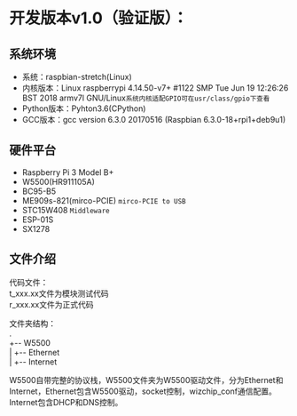 # 开发版本v1.0（验证版）：

## 系统环境

- 系统：raspbian-stretch(Linux)
- 内核版本：Linux raspberrypi 4.14.50-v7+ #1122 SMP Tue Jun 19 12:26:26 BST 2018 armv7l GNU/Linux`系统内核适配GPIO可在usr/class/gpio下查看`
- Python版本：Pyhton3.6(CPython)
- GCC版本：gcc version 6.3.0 20170516 (Raspbian 6.3.0-18+rpi1+deb9u1)

## 硬件平台

- Raspberry Pi 3 Model B+
- W5500(HR911105A)
- BC95-B5
- ME909s-821(mirco-PCIE) `mirco-PCIE to USB`
- STC15W408 `Middleware`
- ESP-01S
- SX1278

## 文件介绍

代码文件：  
t_xxx.xx文件为模块测试代码  
r_xxx.xx文件为正式代码  

文件夹结构：  
.  
+-- W5500  
|   +-- Ethernet  
|   +-- Internet  

W5500自带完整的协议栈，W5500文件夹为W5500驱动文件，分为Ethernet和Internet，Ethernet包含W5500驱动，socket控制，wizchip_conf通信配置。Internet包含DHCP和DNS控制。